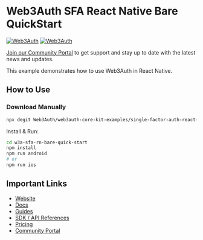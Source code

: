 # Web3Auth SFA React Native Bare QuickStart

[![Web3Auth](https://img.shields.io/badge/Web3Auth-SDK-blue)](https://web3auth.io/docs/sdk/core-kit/sfa-react-native)
[![Web3Auth](https://img.shields.io/badge/Web3Auth-Community-cyan)](https://web3auth.io/community)

[Join our Community Portal](https://web3auth.io/community) to get support and stay up to date with the latest news and updates.

This example demonstrates how to use Web3Auth in React Native.

## How to Use

### Download Manually

```bash
npx degit Web3Auth/web3auth-core-kit-examples/single-factor-auth-react-native/sfa-rn-bare-quick-start w3a-sfa-rn-bare-quick-start
```

Install & Run:

```bash
cd w3a-sfa-rn-bare-quick-start
npm install
npm run android
# or
npm run ios
```

## Important Links

- [Website](https://web3auth.io)
- [Docs](https://web3auth.io/docs)
- [Guides](https://web3auth.io/docs/content-hub?type=guides)
- [SDK / API References](https://web3auth.io/docs/sdk)
- [Pricing](https://web3auth.io/pricing.html)
- [Community Portal](https://community.web3auth.io)
